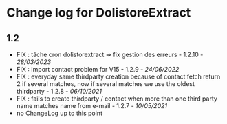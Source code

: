 # Change log for DolistoreExtract

## 1.2
- FIX : tâche cron dolistorextract => fix gestion des erreurs - 1.2.10 - *28/03/2023*
- FIX : Import contact problem for V15  - 1.2.9 - *24/06/2022*
- FIX : everyday same thirdparty creation because of contact fetch return 2 if several matches, now if several matches we use the oldest thirdparty - 1.2.8 - *06/10/2021*
- FIX : fails to create thirdparty / contact when more than one third party name matches 
  name from e-mail - 1.2.7 - *10/05/2021*
- no ChangeLog up to this point
